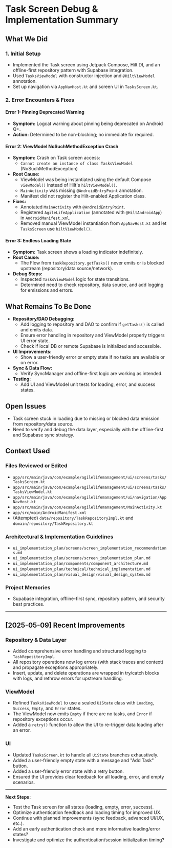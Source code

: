 # Task Screen Debug & Implementation Summary

## What We Did

### 1. Initial Setup
- Implemented the Task screen using Jetpack Compose, Hilt DI, and an offline-first repository pattern with Supabase integration.
- Used `TasksViewModel` with constructor injection and `@HiltViewModel` annotation.
- Set up navigation via `AppNavHost.kt` and screen UI in `TasksScreen.kt`.

### 2. Error Encounters & Fixes

#### **Error 1: Pinning Deprecated Warning**
- **Symptom:** Logcat warning about pinning being deprecated on Android Q+.
- **Action:** Determined to be non-blocking; no immediate fix required.

#### **Error 2: ViewModel NoSuchMethodException Crash**
- **Symptom:** Crash on Task screen access:
  - `Cannot create an instance of class TasksViewModel` (NoSuchMethodException)
- **Root Cause:**
  - ViewModel was being instantiated using the default Compose `viewModel()` instead of Hilt's `hiltViewModel()`.
  - `MainActivity` was missing `@AndroidEntryPoint` annotation.
  - Manifest did not register the Hilt-enabled Application class.
- **Fixes:**
  - Annotated `MainActivity` with `@AndroidEntryPoint`.
  - Registered `AgileLifeApplication` (annotated with `@HiltAndroidApp`) in `AndroidManifest.xml`.
  - Removed manual ViewModel instantiation from `AppNavHost.kt` and let `TasksScreen` use `hiltViewModel()`.

#### **Error 3: Endless Loading State**
- **Symptom:** Task screen shows a loading indicator indefinitely.
- **Root Cause:**
  - The Flow from `taskRepository.getTasks()` never emits or is blocked upstream (repository/data source/network).
- **Debug Steps:**
  - Inspected `TasksViewModel` logic for state transitions.
  - Determined need to check repository, data source, and add logging for emissions and errors.

## What Remains To Be Done

- **Repository/DAO Debugging:**
  - Add logging to repository and DAO to confirm if `getTasks()` is called and emits data.
  - Ensure error handling in repository and ViewModel properly triggers UI error state.
  - Check if local DB or remote Supabase is initialized and accessible.
- **UI Improvements:**
  - Show a user-friendly error or empty state if no tasks are available or on error.
- **Sync & Data Flow:**
  - Verify SyncManager and offline-first logic are working as intended.
- **Testing:**
  - Add UI and ViewModel unit tests for loading, error, and success states.

## Open Issues

- Task screen stuck in loading due to missing or blocked data emission from repository/data source.
- Need to verify and debug the data layer, especially with the offline-first and Supabase sync strategy.

## Context Used

### Files Reviewed or Edited
- `app/src/main/java/com/example/agilelifemanagement/ui/screens/tasks/TasksScreen.kt`
- `app/src/main/java/com/example/agilelifemanagement/ui/screens/tasks/TasksViewModel.kt`
- `app/src/main/java/com/example/agilelifemanagement/ui/navigation/AppNavHost.kt`
- `app/src/main/java/com/example/agilelifemanagement/MainActivity.kt`
- `app/src/main/AndroidManifest.xml`
- (Attempted) `data/repository/TaskRepositoryImpl.kt` and `domain/repository/TaskRepository.kt`

### Architectural & Implementation Guidelines
- `ui_implementation_plan/screens/screen_implementation_recommendations.md`
- `ui_implementation_plan/screens/screen_implementation_plan.md`
- `ui_implementation_plan/components/component_architecture.md`
- `ui_implementation_plan/technical/technical_implementation.md`
- `ui_implementation_plan/visual_design/visual_design_system.md`

### Project Memories
- Supabase integration, offline-first sync, repository pattern, and security best practices.

---

## [2025-05-09] Recent Improvements

### Repository & Data Layer
- Added comprehensive error handling and structured logging to `TaskRepositoryImpl`.
- All repository operations now log errors (with stack traces and context) and propagate exceptions appropriately.
- Insert, update, and delete operations are wrapped in try/catch blocks with logs, and rethrow errors for upstream handling.

### ViewModel
- Refined `TasksViewModel` to use a sealed `UiState` class with `Loading`, `Success`, `Empty`, and `Error` states.
- The ViewModel now emits `Empty` if there are no tasks, and `Error` if repository exceptions occur.
- Added a `retry()` function to allow the UI to re-trigger data loading after an error.

### UI
- Updated `TasksScreen.kt` to handle all `UiState` branches exhaustively.
- Added a user-friendly empty state with a message and "Add Task" button.
- Added a user-friendly error state with a retry button.
- Ensured the UI provides clear feedback for all loading, error, and empty scenarios.

---

**Next Steps:**
- Test the Task screen for all states (loading, empty, error, success).
- Optimize authentication feedback and loading timing for improved UX.
- Continue with planned improvements (sync feedback, advanced UI/UX, etc.).
- Add an early authentication check and more informative loading/error states?
- Investigate and optimize the authentication/session initialization timing?
